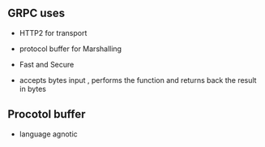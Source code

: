 GRPC uses 
-

- HTTP2 for transport
- protocol buffer for Marshalling
- Fast and Secure

- accepts bytes input , performs the function and returns back the result in bytes

Procotol buffer 
- 

- language agnotic